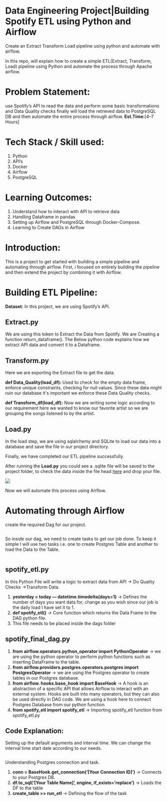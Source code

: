 # Data Engineering Project|Building Spotify ETL using Python and Airflow

Create an Extract Transform Load pipeline using python and automate with airflow.

In this repo, will explain how to create a simple ETL(Extract, Transform, Load) pipeline using Python and automate the process through Apache airflow.

# Problem Statement:

 use Spotify’s API to read the data and perform some basic transformations and Data Quality checks finally will load the retrieved data to PostgreSQL DB and then automate the entire process through airflow.  **Est.Time:**[4–7 Hours]

# Tech Stack / Skill used:

1.  Python
2.  API’s
3.  Docker
4.  Airflow
5.  PostgreSQL

# Learning Outcomes:

1.  Understand how to interact with API to retrieve data
2.  Handling Dataframe in pandas
3.  Setting up Airflow and PostgreSQL through Docker-Compose.
4.  Learning to Create DAGs in Airflow

# Introduction:

This is a project to get started with building a simple pipeline and automating through airflow. First, i focused on entirely building the pipeline and then extend the project by combining it with Airflow.

# Building ETL Pipeline:

**Dataset:** In this project, we are using Spotify’s API. 

## Extract.py

We are using this token to Extract the Data from Spotify. We are Creating a function return_dataframe(). The Below python code explains how we extract API data and convert it to a Dataframe.

## Transform.py

Here we are exporting the Extract file to get the data.

**def Data_Quality(load_df):** Used to check for the empty data frame, enforce unique constraints, checking for null values. Since these data might ruin our database it's important we enforce these Data Quality checks.

**def Transform_df(load_df):** Now we are writing some logic according to our requirement here we wanted to know our favorite artist so we are grouping the songs listened to by the artist.

## Load.py

In the load step, we are using sqlalchemy and SQLite to load our data into a database and save the file in our project directory.

Finally, we have completed our ETL pipeline successfully.


After running the  **Load.py**  you could see a .sqlite file will be saved to the project folder, to check the data inside the file head  [here](https://inloop.github.io/sqlite-viewer/)  and drop your file.

![](![1_OpGD1spYMVIulWVCKPttlw](https://github.com/Mhmod-Mhmd/Spotify_ETL/assets/113009688/1999fc88-39a3-44f1-9e2c-f7962f8fa0e3))


Now we will automate this process using Airflow.

# Automating through Airflow

create the required Dag for our project.

![]()



So inside our dag, we need to create tasks to get our job done. To keep it simple I will use two tasks i.e. one to create Postgres Table and another to load the Data to the Table.

![]()

## spotify_etl.py

In this Python File will write a logic to extract data from API → Do Quality Checks →Transform Data.

1.  **yesterday = today — datetime.timedelta(days=1)**  → Defines the number of days you want data for, change as you wish since our job is the daily load I have set it to 1.
2.  **def spotify_etl()**  → Core function which returns the Data Frame to the DAG python file.
3.  This file needs to be placed inside the dags folder

## spotify_final_dag.py


1.  **from airflow.operators.python_operator import PythonOperator**  → we are using the python operator to perform python functions such as inserting DataFrame to the table.
2.  **from airflow.providers.postgres.operators.postgres import PostgresOperator**  → we are using the Postgres operator to create tables in our Postgres database.
3.  **from airflow. hooks.base_hook import BaseHook**  → A hook is an abstraction of a specific API that allows Airflow to interact with an external system. Hooks are built into many operators, but they can also be used directly in DAG code. We are using a hook here to connect Postgres Database from our python function
4.  **from spotify_etl import spotify_etl**  → Importing spotify_etl function from spotify_etl.py

## Code Explanation:

Setting up the default arguments and interval time. We can change the interval time start date according to our needs.

![]()

Understanding Postgres connection and task.

1.  **conn = BaseHook.get_connection(‘[Your Connection ID]’)**  → Connects to your Postgres DB.
2.  **df.to_sql(‘[Your Table Name]’, engine, if_exists=’replace’)**  → Loads the DF to the table
3.  **create_table >> run_etl**  → Defining the flow of the task

![]()
